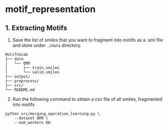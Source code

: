 # motif_representation

## 1. Extracting Motifs

1) Save the list of smiles that you want to fragment into motifs as a .smi file and store under `./data` directory.

```
MotifVocab
├── data
│   └── QM9
│       ├── train.smiles
│       └── valid.smiles
├── output/
├── preprocess/
├── src/
└── README.md
```

2) Run the following command to obtain a csv file of all smiles, fragmented into motifs

```
python src/merging_operation_learning.py \
    --dataset QM9 \
    --num_workers 60
```
